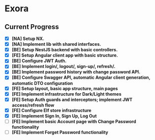 # Exora

## Current Progress

- [x] **[NA] Setup NX.**
- [x] **[NA] Implement lib with shared interfaces.**
- [x] **[BE] Setup NestJS backend with basic controllers.**
- [x] **[FE] Setup Angular client app with basic structure.**
- [x] **[BE] Configure JWT Auth.**
- [x] **[BE] Implement login/, logout/, sign-up/, refresh/.**
- [x] **[BE] Implement password history with change password API.**
- [x] **[BE] Configure Swagger API, automatic Angular client generation, automatic DTO configuration**
- [x] **[FE] Setup layout, basic app structure, main pages**
- [x] **[FE] Implement infrastructure for Dark/Light themes**
- [x] **[FE] Setup Auth guards and interceptors; implement JWT access/refresh flow**
- [x] **[FE] Configure Elf store infrastructure**
- [x] **[FE] Implement Sign In, Sign Up, Log Out**
- [ ] **[FE] Implement basic Account page with Change Password functionality**
- [ ] **[FE] Implement Forget Password functionality**
